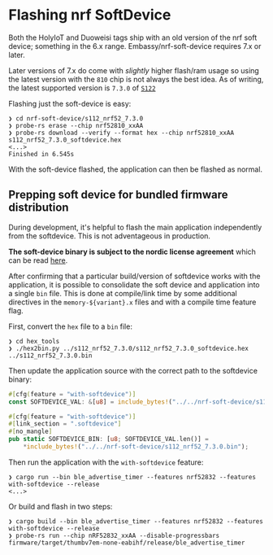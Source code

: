 <!-- omit from toc -->
# Flashing nrf SoftDevice

Both the HolyIoT and Duoweisi tags ship with an old version of the nrf soft device; something in the 6.x range.
Embassy/nrf-soft-device requires 7.x or later.

Later versions of 7.x do come with _slightly_ higher flash/ram usage so using the latest version with the `810` chip is not always the best idea.
As of writing, the latest supported version is `7.3.0` of [`S122`](https://www.nordicsemi.com/Products/Development-software/S112/Download?lang=en#infotabs)

Flashing just the soft-device is easy:

```shell
❯ cd nrf-soft-device/s112_nrf52_7.3.0
❯ probe-rs erase --chip nrf52810_xxAA
❯ probe-rs download --verify --format hex --chip nrf52810_xxAA s112_nrf52_7.3.0_softdevice.hex
<...>
Finished in 6.545s
```

With the soft-device flashed, the application can then be flashed as normal.

## Prepping soft device for bundled firmware distribution

During development, it's helpful to flash the main application independently from the softdevice.
This is not adventageous in production.

**The soft-device binary is subject to the nordic license agreement** which can be read [here](./LICENSE).

After confirming that a particular build/version of softdevice works with the application, it is possible to consolidate the soft device and application into a single `bin` file.
This is done at compile/link time by some additional directives in the `memory-${variant}.x` files and with a compile time feature flag.

First, convert the `hex` file to a `bin` file:

```shell
❯ cd hex_tools
❯ ./hex2bin.py ../s112_nrf52_7.3.0/s112_nrf52_7.3.0_softdevice.hex ../s112_nrf52_7.3.0.bin
```

Then update the application source with the correct path to the softdevice binary:

```rust
#[cfg(feature = "with-softdevice")]
const SOFTDEVICE_VAL: &[u8] = include_bytes!("../../nrf-soft-device/s112_nrf52_7.3.0.bin");

#[cfg(feature = "with-softdevice")]
#[link_section = ".softdevice"]
#[no_mangle]
pub static SOFTDEVICE_BIN: [u8; SOFTDEVICE_VAL.len()] =
    *include_bytes!("../../nrf-soft-device/s112_nrf52_7.3.0.bin");
```

Then run the application with the `with-softdevice` feature:

```shell
❯ cargo run --bin ble_advertise_timer --features nrf52832 --features with-softdevice --release
<...>
```

Or build and flash in two steps:

```shell
❯ cargo build --bin ble_advertise_timer --features nrf52832 --features with-softdevice --release
❯ probe-rs run --chip nRF52832_xxAA --disable-progressbars firmware/target/thumbv7em-none-eabihf/release/ble_advertise_timer
```
